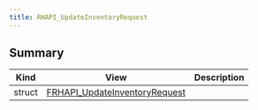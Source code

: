 ```yaml
---
title: RHAPI_UpdateInventoryRequest
---
```


## Summary
| Kind | View | Description |
|------|------|-------------|
|struct|[FRHAPI_UpdateInventoryRequest](/unreal-plugins/all/structfrhapi__updateinventoryrequest/#structFRHAPI__UpdateInventoryRequest)||
